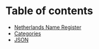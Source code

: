 # Table of contents

* [Netherlands Name Register](README.md)
* [Categories](categories.md)
* [JSON](json.md)

